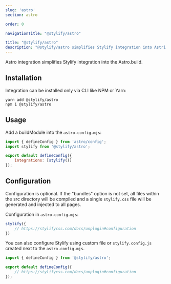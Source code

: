 ```yaml
---
slug: 'astro'
section: astro

order: 0

navigationTitle: "@stylify/astro"

title: "@stylify/astro"
description: "@stylify/astro simplifies Stylify integration into Astri.build."
---
```


Astro integration simplifies Stylify integration into the Astro.build.

<stack-blitz-link link="https://stackblitz.com/edit/stylify-astro-example"></stack-blitz-link>

## Installation

Integration can be installed only via CLI like NPM or Yarn:
```
yarn add @stylify/astro
npm i @stylify/astro
```

## Usage

Add a buildModule into the `astro.config.mjs`:

```js
import { defineConfig } from 'astro/config';
import stylify from '@stylify/astro';

export default defineConfig({
	integrations: [stylify()]
});
```

## Configuration

Configuration is optional. If the "bundles" option is not set, all files within the src directory will be compiled and a single `stylify.css` file will be generated and injected to all pages.

Configuration in `astro.config.mjs`:
```js
stylify({
	// https://stylifycss.com/docs/unplugin#configuration
})
```

You can also configure Stylify using custom file or `stylify.config.js` created next to the `astro.config.mjs`.

```js
import { defineConfig } from '@stylify/astro';

export default defineConfig({
	// https://stylifycss.com/docs/unplugin#configuration
});
```
